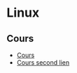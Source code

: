 <!--
Created by Its-Just-Nans - https://github.com/Its-Just-Nans
Copyright Its-Just-Nans
--->

# Linux

## Cours

- [Cours](https://docplayer.fr/storage/27/11542800/1617276147/mnsrie3xR2VEf2c5WyZ4BQ/11542800.pdf)
- [Cours second lien](https://docplayer.fr/11542800-Plan-pedagogique-du-cours.html)
